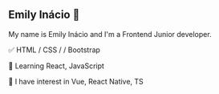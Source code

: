 ## Emily Inácio 👋

My name is Emily Inácio and I'm a Frontend Junior developer.
</br>

✅ HTML / CSS / / Bootstrap
</br>

📕 Learning React, JavaScript 
</br>

📖 I have interest in Vue, React Native, TS

